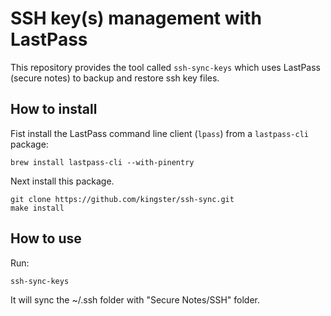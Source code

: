 # SSH key(s) management with LastPass 
 
This repository provides the tool called `ssh-sync-keys` which uses LastPass (secure notes)
to backup and restore ssh key files. 

## How to install

Fist install the LastPass command line client (`lpass`) from a `lastpass-cli`
package:

	brew install lastpass-cli --with-pinentry

Next install this package. 
	
	git clone https://github.com/kingster/ssh-sync.git
	make install

## How to use

Run:

	ssh-sync-keys

It will sync the ~/.ssh folder with  "Secure Notes/SSH" folder.


